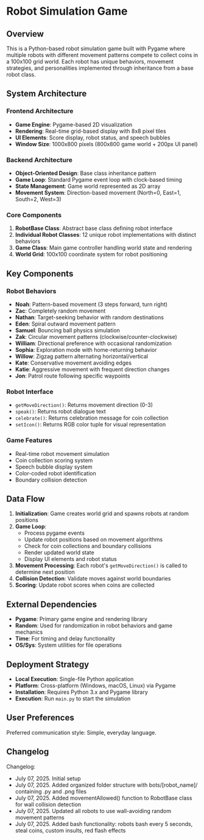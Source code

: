 # Robot Simulation Game

## Overview

This is a Python-based robot simulation game built with Pygame where multiple robots with different movement patterns compete to collect coins in a 100x100 grid world. Each robot has unique behaviors, movement strategies, and personalities implemented through inheritance from a base robot class.

## System Architecture

### Frontend Architecture
- **Game Engine**: Pygame-based 2D visualization
- **Rendering**: Real-time grid-based display with 8x8 pixel tiles
- **UI Elements**: Score display, robot status, and speech bubbles
- **Window Size**: 1000x800 pixels (800x800 game world + 200px UI panel)

### Backend Architecture
- **Object-Oriented Design**: Base class inheritance pattern
- **Game Loop**: Standard Pygame event loop with clock-based timing
- **State Management**: Game world represented as 2D array
- **Movement System**: Direction-based movement (North=0, East=1, South=2, West=3)

### Core Components
1. **RobotBase Class**: Abstract base class defining robot interface
2. **Individual Robot Classes**: 12 unique robot implementations with distinct behaviors
3. **Game Class**: Main game controller handling world state and rendering
4. **World Grid**: 100x100 coordinate system for robot positioning

## Key Components

### Robot Behaviors
- **Noah**: Pattern-based movement (3 steps forward, turn right)
- **Zac**: Completely random movement
- **Nathan**: Target-seeking behavior with random destinations
- **Eden**: Spiral outward movement pattern
- **Samuel**: Bouncing ball physics simulation
- **Zak**: Circular movement patterns (clockwise/counter-clockwise)
- **William**: Directional preference with occasional randomization
- **Sophia**: Exploration mode with home-returning behavior
- **Willow**: Zigzag pattern alternating horizontal/vertical
- **Kate**: Conservative movement avoiding edges
- **Katie**: Aggressive movement with frequent direction changes
- **Jon**: Patrol route following specific waypoints

### Robot Interface
- `getMoveDirection()`: Returns movement direction (0-3)
- `speak()`: Returns robot dialogue text
- `celebrate()`: Returns celebration message for coin collection
- `setIcon()`: Returns RGB color tuple for visual representation

### Game Features
- Real-time robot movement simulation
- Coin collection scoring system
- Speech bubble display system
- Color-coded robot identification
- Boundary collision detection

## Data Flow

1. **Initialization**: Game creates world grid and spawns robots at random positions
2. **Game Loop**: 
   - Process pygame events
   - Update robot positions based on movement algorithms
   - Check for coin collections and boundary collisions
   - Render updated world state
   - Display UI elements and robot status
3. **Movement Processing**: Each robot's `getMoveDirection()` is called to determine next position
4. **Collision Detection**: Validate moves against world boundaries
5. **Scoring**: Update robot scores when coins are collected

## External Dependencies

- **Pygame**: Primary game engine and rendering library
- **Random**: Used for randomization in robot behaviors and game mechanics
- **Time**: For timing and delay functionality
- **OS/Sys**: System utilities for file operations

## Deployment Strategy

- **Local Execution**: Single-file Python application
- **Platform**: Cross-platform (Windows, macOS, Linux) via Pygame
- **Installation**: Requires Python 3.x and Pygame library
- **Execution**: Run `main.py` to start the simulation

## User Preferences

Preferred communication style: Simple, everyday language.

## Changelog

Changelog:
- July 07, 2025. Initial setup
- July 07, 2025. Added organized folder structure with bots/[robot_name]/ containing .py and .png files
- July 07, 2025. Added movementAllowed() function to RobotBase class for wall collision detection
- July 07, 2025. Updated all robots to use wall-avoiding random movement patterns
- July 07, 2025. Added bash functionality: robots bash every 5 seconds, steal coins, custom insults, red flash effects